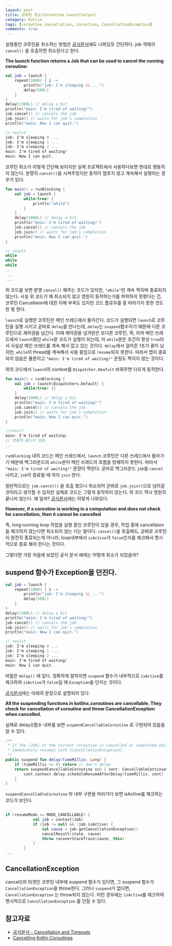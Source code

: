 ```yaml
---
layout: post
title: 코루틴 취소(Coroutine Cancellation)
category: Kotlin
tags: [coroutine_cancellation, coroutine, CancellationException]
comments: true
---
```


실행중인 코루틴을 취소하는 방법은 [공식문서](https://kotlinlang.org/docs/reference/coroutines/cancellation-and-timeouts.html#cancelling-coroutine-execution)에도 나와있듯 간단하다. job 객체의 `cancel()` 을 호출하면 취소된다고 한다.

**The launch function returns a Job that can be used to cancel the running coroutine:**

```kotlin
val job = launch {
    repeat(1000) { i ->
        println("job: I'm sleeping $i ...")
        delay(500L)
    }
}
delay(1300L) // delay a bit
println("main: I'm tired of waiting!")
job.cancel() // cancels the job
job.join() // waits for job's completion
println("main: Now I can quit.")

// reulst
job: I'm sleeping 0 ...
job: I'm sleeping 1 ...
job: I'm sleeping 2 ...
main: I'm tired of waiting!
main: Now I can quit.
```

코루틴 취소가 이렇게 간단해 보이지만 실제 프로젝트에서 사용하다보면 뜻대로 행동하지 않는다. 분명히 `cancel()`을 시켜주었지만 동작이 멈추지 않고 계속해서 실행되는 경우가 있다.

```kotlin
fun main() = runBlocking {
    val job = launch {
        while(true) {
            println("while")
        }
    }
    delay(1000L) // delay a bit
    println("main: I'm tired of waiting!")
    job.cancel() // cancels the job
    job.join() // waits for job's completion
    println("main: Now I can quit.")
}

// result
while
while
while
...
...
...
```

위 코드를 보면 분명 `cancel()` 해주는 코드가 있지만, `"while"`만 계속 찍히며 종료되지 않는다. 사실 위 코드가 왜 취소되지 않고 영원히 동작하는가를 파악하지 못했다는 건, 코루틴 Cancellaion에 대한 이해 부족도 있지만 코드 플로우를 잘 따라가지 못한 것도 한 몫 한다.

`launch`로 실행한 코루틴은 메인 쓰레드에서 돌아간다. 코드가 실행되면 `launch`로 코루틴을 실행 시키고 곧바로 `delay`를 만나는데, `delay`는 `suspend`함수이기 때문에 다른 코루틴으로 제어권을 넘긴다. 이때 제어권을 넘겨받은 또다른 코루틴, 즉, 아까 메인 쓰레드에서 `launch`했던 `while`문 코드가 실행이 되는데, 이 `while`문은 조건이 항상 `true`라서 사실상 메인 쓰레드를 계속 해서 잡고 있는 것이다. `delay`에서 걸어준 1초가 끝이 났지만, `while`이 thread를 계속해서 사용 중임으로 `resume`되지 못한다. 따라서 앱이 종료되지 않음은 물론이고 `"main: I'm tired of waiting!"` 문장도 찍히지 않는 것이다.

위의 코드에서 `luanch`의 context를 `Dispatcher.Deafult` 바꿔주면 다르게 동작한다.

```kotlin
fun main() = runBlocking {
    val job = launch(Dispatchers.Default) {
        while(true) {}
    }
    delay(1000L) // delay a bit
    println("main: I'm tired of waiting!")
    job.cancel() // cancels the job
    job.join() // waits for job's completion
    println("main: Now I can quit.")
}

//result
main: I'm tired of waiting!
// 영원히 끝나지 않음.
...
```

`runBlocking` 내의 코드는 메인 쓰레드에서, `launch` 코루틴은 다른 쓰레드에서 돌아가기 때문에 백그라운드의 `while`문이 메인 쓰레드의 흐름을 방해하지 못한다. 따라서 `"main: I'm tired of waiting!"` 문장이 찍힌다. 곧바로 백그라운드 `job`을 `cancel`시키고, `job`이 종료될 때 까지 `join` 한다.

일반적으로는 `job.cancel()` 을 호출 했으니 취소되어 곧바로 `job.join()`으로 넘어갈 것이라고 생각할 수 있지만 실제로 코드는 그렇게 동작하지 않는다. 위 코드 역시 영원히 끝나지 않는다. 왜 일까?
[공식문서](<[https://kotlinlang.org/docs/reference/coroutines/cancellation-and-timeouts.html#cancellation-is-cooperative](https://kotlinlang.org/docs/reference/coroutines/cancellation-and-timeouts.html#cancellation-is-cooperative)>)에는 이렇게 나와있다.

**However, if a coroutine is working in a computation and does not check for cancellation, then it cannot be cancelled**

즉, long running loop 작업을 실행 중인 코루틴이 있을 경우, 작업 중에 cancellaion을 체크하지 않는다면 취소되지 않는 다는 말이다. `cancel()`을 호출해도, 곧바로 코루틴이 완전히 종료되는게 아니라, loop내부에서 `isActive`가 `false`인지를 체크해서 명시적으로 종료 해야 한다는 것이다.

그렇다면 가장 처음에 보았던 공식 문서 예제는 어떻게 취소가 되었을까?

## suspend 함수가 Exception을 던진다.

```kotlin
val job = launch {
    repeat(1000) { i ->
        println("job: I'm sleeping $i ...")
        delay(500L)
    }
}
delay(1300L) // delay a bit
println("main: I'm tired of waiting!")
job.cancel() // cancels the job
job.join() // waits for job's completion
println("main: Now I can quit.")

// reulst
job: I'm sleeping 0 ...
job: I'm sleeping 1 ...
job: I'm sleeping 2 ...
main: I'm tired of waiting!
main: Now I can quit.
```

비밀은 `delay()` 에 있다. 정확하게 말하자면 `suspend` 함수가 내부적으로 `isActive`를 체크하여 `isActive`가 `false`일 때 `Exception`을 던지는 것이다.

[공식문서](<[https://kotlinlang.org/docs/reference/coroutines/cancellation-and-timeouts.html#cancellation-is-cooperative](https://kotlinlang.org/docs/reference/coroutines/cancellation-and-timeouts.html#cancellation-is-cooperative)>)에는 아래의 문장으로 설명되어 있다.

**All the suspending functions in kotlinx.coroutines are cancellable. They check for cancellation of coroutine and throw CancellationException when cancelled.**

실제로 delay()함수 내부를 보면 `suspendCancellableCoroutine` 로 구현되어 있음을 알 수 있다.

```kotlin
/**
 * If the [Job] of the current coroutine is cancelled or completed while this suspending function is waiting, this function
 * immediately resumes with [CancellationException].
 */
public suspend fun delay(timeMillis: Long) {
    if (timeMillis <= 0) return // don't delay
    return suspendCancellableCoroutine sc@ { cont: CancellableContinuation<Unit> ->
        cont.context.delay.scheduleResumeAfterDelay(timeMillis, cont)
    }
}
```

`suspendCancellableCoroutine` 의 내부 구현을 따라가다 보면 isActive를 체크하는 코드가 보인다.

```kotlin
...
if (resumeMode == MODE_CANCELLABLE) {
            val job = context[Job]
            if (job != null && !job.isActive) {
                val cause = job.getCancellationException()
                cancelResult(state, cause)
                throw recoverStackTrace(cause, this)
            }
        }
...
```

## CancellationException

cancel()의 타겟인 코루틴 내부에 suspend 함수가 있다면, 그 suspend 함수가 `CancellationException`을 throw한다. 그러나 `suspend`가 없다면, `CancellationException` 는 throw되지 않는다. 이런 경우에는 `isActive`를 체크하여 명시적으로 `CancellationException` 를 던질 수 있다.

## 참고자료

- [공식문서 - Cancellation and Timeouts](https://kotlinlang.org/docs/reference/coroutines/cancellation-and-timeouts.html#cancelling-coroutine-execution)
- [Cancelling Kotlin Coroutines](https://proandroiddev.com/cancelling-kotlin-coroutines-1030f03bf168)
